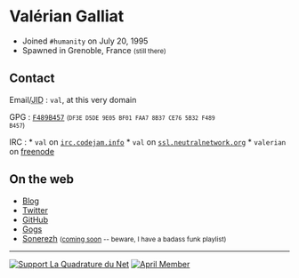 Valérian Galliat
================

* Joined `#humanity` on July 20, 1995
* Spawned in Grenoble, France <small>(still there)</small>

Contact
-------

Email/<abbr title="XMPP/Jabber">JID</abbr>
:   `val`, at this very domain

GPG
:   [`F489B457`](https://val.codejam.info/public/public.key.txt)
    <small>(<code>DF3E D5DE 9E05 BF01 FAA7 8B37 CE76 5B32 F489 B457</code>)</small>

IRC
:   * `val` on [`irc.codejam.info`](network.html#irc)
    * `val` on [`ssl.neutralnetwork.org`](https://ssl.neutralnetwork.org/)
    * `valerian` on [freenode](https://freenode.net/)

On the web
----------

* [Blog](.)
* [Twitter](https://twitter.com/valeriangalliat)
* [GitHub](https://github.com/valeriangalliat)
* [Gogs](https://git.codejam.info/val)
* [Sonerezh](https://www.sonerezh.bzh/) <small>([coming soon] -- beware, I have a
  badass funk playlist)</small>

[coming soon]: 2015/03/coming-soon.html "The coming soon trap"

---

<!-- This is awesome to create badges: <https://github.com/badges/shields> -->

[![Support La Quadrature du Net](https://val.codejam.info/img/support-lqdn.svg)][lqdn]
[![April Member](https://val.codejam.info/img/member-april.svg)][april]

[lqdn]: http://www.laquadrature.net/ "Defend a free Internet"
[april]: http://www.april.org/ "Support free software"
